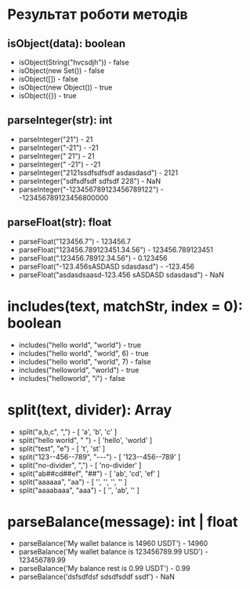 # Результат роботи методів


## isObject(data): boolean
 * isObject(String("hvcsdjh")) - false
 * isObject(new Set()) - false
 * isObject([]) - false
 * isObject(new Object()) - true
 * isObject({}) - true


## parseInteger(str): int
 * parseInteger("21") - 21
 * parseInteger("-21") - -21
 * parseInteger(" 21") - 21
 * parseInteger("  -21") - -21
 * parseInteger("2121ssdfsdfsdf asdasdasd") - 2121
 * parseInteger("sdfsdfsdf sdfsdf 228") - NaN
 * parseInteger("-123456789123456789122") - -123456789123456800000


## parseFloat(str): float
 * parseFloat("123456.7") - 123456.7
 * parseFloat("123456.789123451.34.56") - 123456.789123451
 * parseFloat(".123456.78912.34.56") - 0.123456
 * parseFloat("-123.456sASDASD sdasdasd") - -123.456
 * parseFloat("asdasdsaasd-123.456 sASDASD sdasdasd") - NaN


# includes(text, matchStr, index = 0): boolean
 * includes("hello world", "world") - true
 * includes("hello world", "world", 6) - true
 * includes("hello world", "world", 7) - false
 * includes("helloworld", "world") - true
 * includes("helloworld", "i") - false


# split(text, divider): Array<String>
 * split("a,b,c", ",") - [ 'a', 'b', 'c' ]
 * split("hello world", " ") - [ 'hello', 'world' ]
 * split("test", "e") - [ 't', 'st' ]
 * split("123--456--789", "---") - [ '123--456--789' ]
 * split("no-divider", ",") - [ 'no-divider' ]
 * split("ab##cd##ef", "##") - [ 'ab', 'cd', 'ef' ]
 * split("aaaaaa", "aa") - [ '', '', '', '' ]
 * split("aaaabaaa", "aaa") - [ '', 'ab', '' ]


# parseBalance(message): int | float
 * parseBalance('My wallet balance is 14960 USDT') - 14960
 * parseBalance('My wallet balance is 123456789.99 USD') - 123456789.99
 * parseBalance('My balance rest is 0.99 USDT') - 0.99
 * parseBalance('dsfsdfdsf sdsdfsddf ssdf') - NaN